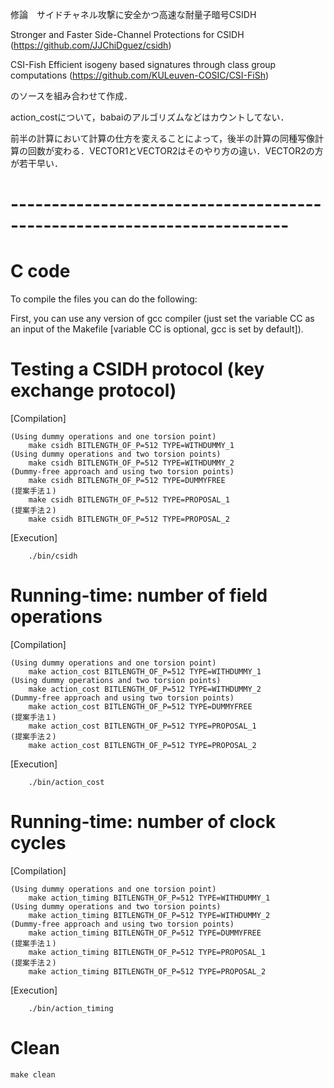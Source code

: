 修論　サイドチャネル攻撃に安全かつ高速な耐量子暗号CSIDH

Stronger and Faster Side-Channel Protections for CSIDH (https://github.com/JJChiDguez/csidh)

CSI-Fish Efficient isogeny based signatures through class group computations (https://github.com/KULeuven-COSIC/CSI-FiSh)

のソースを組み合わせて作成．

action_costについて，babaiのアルゴリズムなどはカウントしてない．

前半の計算において計算の仕方を変えることによって，後半の計算の同種写像計算の回数が変わる．VECTOR1とVECTOR2はそのやり方の違い．VECTOR2の方が若干早い．

# ------------------------------------------------------------------------
# C code
To compile the files you can do the following:

First, you can use any version of gcc compiler (just set the variable CC as 
an input of the Makefile [variable CC is optional, gcc is set by default]).

# Testing a CSIDH protocol (key exchange protocol)
[Compilation]

	(Using dummy operations and one torsion point)
		make csidh BITLENGTH_OF_P=512 TYPE=WITHDUMMY_1
	(Using dummy operations and two torsion points)
		make csidh BITLENGTH_OF_P=512 TYPE=WITHDUMMY_2
	(Dummy-free approach and using two torsion points)
		make csidh BITLENGTH_OF_P=512 TYPE=DUMMYFREE
	(提案手法１)
		make csidh BITLENGTH_OF_P=512 TYPE=PROPOSAL_1
	(提案手法２)
		make csidh BITLENGTH_OF_P=512 TYPE=PROPOSAL_2
		

[Execution]

		./bin/csidh


# Running-time: number of field operations
[Compilation]

	(Using dummy operations and one torsion point)
		make action_cost BITLENGTH_OF_P=512 TYPE=WITHDUMMY_1
	(Using dummy operations and two torsion points)
		make action_cost BITLENGTH_OF_P=512 TYPE=WITHDUMMY_2
	(Dummy-free approach and using two torsion points)
		make action_cost BITLENGTH_OF_P=512 TYPE=DUMMYFREE
	(提案手法１)
		make action_cost BITLENGTH_OF_P=512 TYPE=PROPOSAL_1
	(提案手法２)
		make action_cost BITLENGTH_OF_P=512 TYPE=PROPOSAL_2

[Execution]

		./bin/action_cost

# Running-time: number of clock cycles
[Compilation]

	(Using dummy operations and one torsion point)
		make action_timing BITLENGTH_OF_P=512 TYPE=WITHDUMMY_1
	(Using dummy operations and two torsion points)
		make action_timing BITLENGTH_OF_P=512 TYPE=WITHDUMMY_2
	(Dummy-free approach and using two torsion points)
		make action_timing BITLENGTH_OF_P=512 TYPE=DUMMYFREE
	(提案手法１)
		make action_timing BITLENGTH_OF_P=512 TYPE=PROPOSAL_1
	(提案手法２)
		make action_timing BITLENGTH_OF_P=512 TYPE=PROPOSAL_2


[Execution]

		./bin/action_timing

# Clean

	make clean
